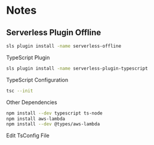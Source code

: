 # Notes

## Serverless Plugin Offline

```bash
sls plugin install -name serverless-offline
```

TypeScript Plugin

```bash
sls plugin install -name serverless-plugin-typescript
```

TypeScript Configuration

```bash
tsc --init
```

Other Dependencies

```bash
npm install --dev typescript ts-node
npm install aws-lambda
npm install --dev @types/aws-lambda
```

Edit TsConfig File
